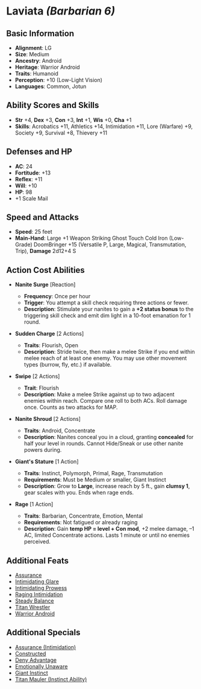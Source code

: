 # Laviata *(Barbarian 6)*

## Basic Information

- **Alignment**: LG
- **Size**: Medium
- **Ancestry**: Android
- **Heritage**: Warrior Android
- **Traits**: Humanoid
- **Perception**: +10 (Low-Light Vision)
- **Languages**: Common, Jotun

## Ability Scores and Skills

- **Str** +4, **Dex** +3, **Con** +3, **Int** +1, **Wis** +0, **Cha** +1
- **Skills**: Acrobatics +11, Athletics +14, Intimidation +11, Lore (Warfare) +9, Society +9, Survival +8, Thievery +11

## Defenses and HP

- **AC**: 24
- **Fortitude**: +13
- **Reflex**: +11
- **Will**: +10
- **HP**: 98
- +1 Scale Mail

## Speed and Attacks

- **Speed**: 25 feet
- **Main-Hand**: Large +1 Weapon Striking Ghost Touch Cold Iron (Low-Grade) DoomBringer +15 (Versatile P, Large, Magical, Transmutation, Trip), **Damage** 2d12+4 S

## Action Cost Abilities

- **Nanite Surge** [Reaction]
  - **Frequency**: Once per hour
  - **Trigger**: You attempt a skill check requiring three actions or fewer.
  - **Description**: Stimulate your nanites to gain a **+2 status bonus** to the triggering skill check and emit dim light in a 10-foot emanation for 1 round.

- **Sudden Charge** [2 Actions]
  - **Traits**: Flourish, Open
  - **Description**: Stride twice, then make a melee Strike if you end within melee reach of at least one enemy. You may use other movement types (burrow, fly, etc.) if available.

- **Swipe** [2 Actions]
  - **Trait**: Flourish
  - **Description**: Make a melee Strike against up to two adjacent enemies within reach. Compare one roll to both ACs. Roll damage once. Counts as two attacks for MAP.

- **Nanite Shroud** [2 Actions]
  - **Traits**: Android, Concentrate
  - **Description**: Nanites conceal you in a cloud, granting **concealed** for half your level in rounds. Cannot Hide/Sneak or use other nanite powers during.

- **Giant's Stature** [1 Action]
  - **Traits**: Instinct, Polymorph, Primal, Rage, Transmutation
  - **Requirements**: Must be Medium or smaller, Giant Instinct
  - **Description**: Grow to **Large**, increase reach by 5 ft., gain **clumsy 1**, gear scales with you. Ends when rage ends.

- **Rage** [1 Action]
  - **Traits**: Barbarian, Concentrate, Emotion, Mental
  - **Requirements**: Not fatigued or already raging
  - **Description**: Gain **temp HP = level + Con mod**, +2 melee damage, –1 AC, limited Concentrate actions. Lasts 1 minute or until no enemies perceived.

## Additional Feats

- [Assurance](https://2e.aonprd.com/Feats.aspx?ID=756)
- [Intimidating Glare](https://2e.aonprd.com/Feats.aspx?ID=796)
- [Intimidating Prowess](https://2e.aonprd.com/Feats.aspx?ID=797)
- [Raging Intimidation](https://2e.aonprd.com/Feats.aspx?ID=132)
- [Steady Balance](https://2e.aonprd.com/Feats.aspx?ID=845)
- [Titan Wrestler](https://2e.aonprd.com/Feats.aspx?ID=854)
- [Warrior Android](https://2e.aonprd.com/Heritages.aspx?Ancestry=27)

## Additional Specials

- [Assurance (Intimidation)](https://2e.aonprd.com/Feats.aspx?ID=756)
- [Constructed](https://2e.aonprd.com/Ancestries.aspx?ID=27)
- [Deny Advantage](https://2e.aonprd.com/Classes.aspx?ID=2)
- [Emotionally Unaware](https://2e.aonprd.com/Ancestries.aspx?ID=27)
- [Giant Instinct](https://2e.aonprd.com/Instincts.aspx?ID=4&NoRedirect=1)
- [Titan Mauler (Instinct Ability)](https://2e.aonprd.com/Instincts.aspx?ID=4&NoRedirect=1)
